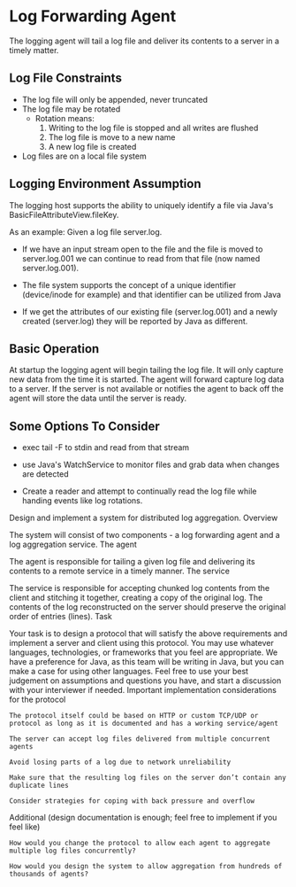# Log Forwarding Agent

The logging agent will tail a log file and deliver its contents to a server in a timely matter.

## Log File Constraints
- The log file will only be appended, never truncated
- The log file may be rotated
  - Rotation means:
    1) Writing to the log file is stopped and all writes are flushed
    2) The log file is move to a new name
    3) A new log file is created 
- Log files are on a local file system


## Logging Environment Assumption
The logging host supports the ability to uniquely identify a file via Java's BasicFileAttributeView.fileKey. 


As an example: 
Given a log file server.log.
- If we have an input stream open to the file and the file is moved to server.log.001 we can continue to read from 
that file (now named server.log.001).

- The file system supports the concept of a unique identifier (device/inode for example) and that identifier can be
utilized from Java

- If we get the attributes of our existing file (server.log.001) and a newly created (server.log) they will be
reported by Java as different.

## Basic Operation
At startup the logging agent will begin tailing the log file. It will only capture new data from the time it is started.
The agent will forward capture log data to a server. If the server is not available or notifies the agent to back off
the agent will store the data until the server is ready. 



## Some Options To Consider
- exec tail -F to stdin and read from that stream

- use Java's WatchService to monitor files and grab data when changes are detected

- Create a reader and attempt to continually read the log file while handing events like log rotations.



Design and implement a system for distributed log aggregation.
Overview

The system will consist of two components - a log forwarding agent and a log aggregation service.
The agent

The agent is responsible for tailing a given log file and delivering its contents to a remote service in a timely manner.
The service

The service is responsible for accepting chunked log contents from the client and stitching it together, creating a copy of the original log. The contents of the log reconstructed on the server should preserve the original order of entries (lines).
Task

Your task is to design a protocol that will satisfy the above requirements and implement a server and client using this protocol. You may use whatever languages, technologies, or frameworks that you feel are appropriate. We have a preference for Java, as this team will be writing in Java, but you can make a case for using other languages. Feel free to use your best judgement on assumptions and questions you have, and start a discussion with your interviewer if needed.
Important implementation considerations for the protocol

    The protocol itself could be based on HTTP or custom TCP/UDP or protocol as long as it is documented and has a working service/agent

    The server can accept log files delivered from multiple concurrent agents

    Avoid losing parts of a log due to network unreliability

    Make sure that the resulting log files on the server don’t contain any duplicate lines

    Consider strategies for coping with back pressure and overflow

Additional (design documentation is enough; feel free to implement if you feel like)

    How would you change the protocol to allow each agent to aggregate multiple log files concurrently?

    How would you design the system to allow aggregation from hundreds of thousands of agents?
